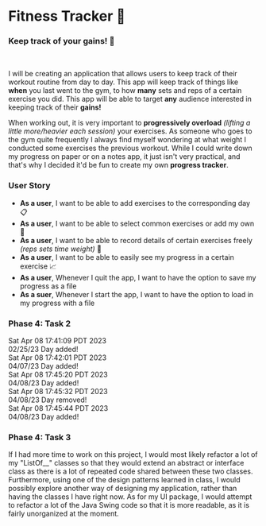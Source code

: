 

# Fitness Tracker :memo:

### Keep track of your gains! :muscle:
<br>

I will be creating an application that allows 
users to keep track of their workout routine 
from day to day. This app will keep track of things like
**when** you last went to the gym, to how **many** sets and reps 
of a certain exercise you did. This app will be able to
target **any** audience interested in keeping track of their 
**gains!** 

When working out, it is very important to **progressively
overload** *(lifting a little more/heavier each
session)* your exercises.
As someone who goes to the gym quite frequently
I always find myself wondering at what weight I conducted
some exercises the previous workout. While I could write 
down my progress on paper or on a notes app, it
just isn't very practical, and that's why I decided it'd be
fun to create my own **progress tracker**.

### User Story

- **As a user**, I want to be able to add exercises to the corresponding day :clipboard:
- **As a user**, I want to be able to select common exercises or add my own :green_book:
- **As a user**, I want to be able to record details of certain exercises freely *(reps sets time weight)* :wrench:
- **As a user**, I want to be able to easily see my progress in a certain exercise :chart_with_upwards_trend:
- **As a user**, Whenever I quit the app, I want to have the option to save my progress as a file
- **As a suer**, Whenever I start the app, I want to have the option to load in my progress with a file


### Phase 4: Task 2

Sat Apr 08 17:41:09 PDT 2023  
02/25/23 Day added!   
Sat Apr 08 17:42:01 PDT 2023   
04/07/23 Day added!  
Sat Apr 08 17:45:20 PDT 2023  
04/08/23 Day added!  
Sat Apr 08 17:45:32 PDT 2023  
04/08/23 Day removed!  
Sat Apr 08 17:45:44 PDT 2023  
04/08/23 Day added!  

### Phase 4: Task 3

If I had more time to work on this project, I would most likely
refactor a lot of my "ListOf__" classes so that they would extend an abstract 
or interface class as there is a lot of repeated code shared between these two classes. Furthermore,
using one of the design patterns learned in class, I would possibly
explore another way of designing my application, rather than having the 
classes I have right now. As for my UI package, I would attempt to
refactor a lot of the Java Swing code so that it is more readable, as it is fairly unorganized
at the moment.





